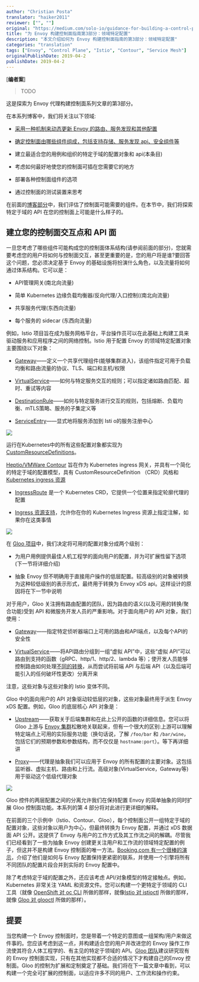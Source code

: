 ```yaml
---
author: "Christian Posta"
translator: "haiker2011"
reviewer: ["", ""]
original: "https://medium.com/solo-io/guidance-for-building-a-control-plane-for-envoy-part-3-domain-specific-configuration-c97e8124b9d1"
title: "为 Envoy 构建控制面指南第3部分：领域特定配置"
description: "本文介绍如何为 Envoy 构建控制面指南的第3部分：领域特定配置"
categories: "translation"
tags: ["Envoy", "Control Plane", "Istio", "Contour", "Service Mesh"]
originalPublishDate: 2019-04-2
publishDate: 2019-04-2
---
```


[**编者案**]

> TODO

这是探索为 Envoy 代理构建控制面系列文章的第3部分。

在本系列博客中，我们将关注以下领域:

* [采用一种机制来动态更新 Envoy 的路由、服务发现和其他配置](https://medium.com/solo-io/guidance-for-building-a-control-plane-to-manage-envoy-proxy-at-the-edge-as-a-gateway-or-in-a-mesh-badb6c36a2af)

* [确定控制面由哪些组件组成，包括支持存储、服务发现 api、安全组件等](https://medium.com/solo-io/guidance-for-building-a-control-plane-for-envoy-proxy-part-2-identify-components-2d0731b0d8a4)

* 建立最适合您的用例和组织的特定于域的配置对象和 api(本条目)

* 考虑如何最好地使您的控制面可插在您需要它的地方

* 部署各种控制面组件的选项

* 通过控制面的测试装置来思考

在前面的[博客部分](https://medium.com/solo-io/guidance-for-building-a-control-plane-for-envoy-proxy-part-2-identify-components-2d0731b0d8a4)中，我们评估了控制面可能需要的组件。在本节中，我们将探索特定于域的 API 在您的控制面上可能是什么样子的。

## 建立您的控制面交互点和 API 面

一旦您考虑了哪些组件可能构成您的控制面体系结构(请参阅前面的部分)，您就需要考虑您的用户将如何与控制面交互，甚至更重要的是，您的用户将是谁?要回答这个问题，您必须决定基于 Envoy 的基础设施将扮演什么角色，以及流量将如何通过体系结构。它可以是：

* API管理网关(南北向流量)

* 简单 Kubernetes 边缘负载均衡器/反向代理/入口控制((南北向流量)

* 共享服务代理(东西向流量)

* 每个服务的 sidecar (东西向流量)

例如，Istio 项目旨在成为服务网格平台，平台操作员可以在此基础上构建工具来驱动服务和应用程序之间的网络控制。Istio 用于配置 Envoy 的领域特定配置对象主要围绕以下对象：

* [Gateway](https://istio.io/docs/reference/config/networking/)——定义一个共享代理组件(能够集群进入)，该组件指定可用于负载均衡和路由流量的协议、TLS、端口和主机/权限

* [VirtualService](https://istio.io/docs/reference/config/networking/)——如何与特定服务交互的规则；可以指定诸如路由匹配、超时、重试等内容

* [DestinationRule](https://istio.io/docs/reference/config/networking/)——如何与特定服务进行交互的规则，包括熔断、负载均衡、mTLS策略、服务的子集定义等

* [ServiceEntry](https://istio.io/docs/reference/config/networking/)——显式地将服务添加到 Isti o的服务注册中心

![](http://ww1.sinaimg.cn/large/006gLaqLly1g1oaexjqwhj30ma09dq3j.jpg)

运行在Kubernetes中的所有这些配置对象都实现为 [CustomResourceDefinitions](https://kubernetes.io/docs/concepts/extend-kubernetes/api-extension/custom-resources/)。

[Heptio/VMWare Contour](https://github.com/heptio/contour) 旨在作为 Kubernetes ingress 网关，并具有一个简化的特定于域的配置模型，具有 CustomResourceDefinition （CRD）风格和 [Kubernetes ingress 资源](https://kubernetes.io/docs/concepts/services-networking/ingress/)

* [IngressRoute](https://github.com/heptio/contour/blob/master/docs/ingressroute.md) 是一个 Kubernetes CRD，它提供一个位置来指定轮廓代理的配置

* [Ingress 资源支持](https://github.com/heptio/contour/blob/master/docs/annotations.md)，允许你在你的 Kubernetes Ingress 资源上指定注解，如果你在这类事情

![](http://ww1.sinaimg.cn/large/006gLaqLly1g1oao8vmp8j30hc05gaa8.jpg)

在 [Gloo 项目](https://gloo.solo.io/)中，我们决定将可用的配置对象分成两个级别：

* 为用户用例提供最佳人机工程学的面向用户的配置，并为可扩展性留下选项(下一节将详细介绍)

* 抽象 Envoy 但不明确用于直接用户操作的低层配置。较高级别的对象被转换为这种较低级别的表示形式，最终用于转换为 Envoy xDS api。这样设计的原因将在下一节中说明

对于用户，Gloo 关注拥有路由配置的团队，因为路由的语义(以及可用的转换/聚合功能)受到 API 和微服务开发人员的严重影响。对于面向用户的 API 对象，我们使用：

* [Gateway](https://gloo.solo.io/v1/github.com/solo-io/gloo/projects/gateway/api/v1/gateway.proto.sk/)——指定特定侦听器端口上可用的路由和API端点，以及每个API的安全性

* [VirtualService ](https://gloo.solo.io/v1/github.com/solo-io/gloo/projects/gateway/api/v1/virtual_service.proto.sk/)——将API路由分组到一组“虚拟 API”中，这些“虚拟 API”可以路由到支持的函数（gRPC、http/1、http/2、lambda 等）；使开发人员能够控制路由如何处理[不同的转换]()，从而尝试将前端 API 与后端 API（以及后端可能引入的任何破坏性更改）分离开来

注意，这些对象与这些对象的 Istio 变体不同。

Gloo 中的面向用户的 API 对象驱动较低层的对象，这些对象最终用于派生 Envoy xDS 配置。例如，Gloo 的底层核心 API 对象是：

* [Upstream](https://gloo.solo.io/v1/github.com/solo-io/gloo/projects/gloo/api/v1/upstream.proto.sk/)——获取关于后端集群和在此上公开的函数的详细信息。您可以将 Gloo 上游与 [Envoy 集群](https://www.envoyproxy.io/docs/envoy/latest/api-v2/api/v2/cds.proto)松散地关联起来，但有一个很大的区别:上游可以理解特定端点上可用的实际服务功能（换句话说，了解 `/foo/bar` 和 `/bar/wine`，包括它们的预期参数和参数结构，而不仅仅是 `hostname:port`）。等下再详细讲

* [Proxy](https://gloo.solo.io/v1/github.com/solo-io/gloo/projects/gloo/api/v1/proxy.proto.sk/)——代理是抽象我们可以应用于 Envoy 的所有配置的主要对象。这包括监听器、虚拟主机、路由和上行流。高级对象(VirtualService，Gateway等)用于驱动这个低级代理对象

![](http://ww1.sinaimg.cn/large/006gLaqLly1g1ob15sfynj30m80cudhe.jpg)

Gloo 控件的两层配置之间的分离允许我们在保持配置 Envoy 的简单抽象的同时扩展 Gloo 控制面功能。本系列的第 4 部分将对此进行更详细的解释。

在前面的三个示例中（Istio、Contour、Gloo），每个控制面公开一组特定于域的配置对象，这些对象以用户为中心，但最终转换为 Envoy 配置，并通过 xDS 数据面 API 公开。这提供了 Envoy 与用户的工作方式及其工作流之间的解耦。尽管我们已经看到了一些为抽象 Envoy 创建更关注用户和工作流的领域特定配置的例子，但这并不是构建 Envoy 控制面的唯一方法。[Booking.com 有一个很棒的演示](https://www.slideshare.net/IvanKruglov/ivan-kruglov-introducing-envoybased-service-mesh-at-bookingcom-version-7)，介绍了他们是如何与 Envoy 配置保持更紧密的联系，并使用一个引擎将所有不同团队的配置片段合并到实际的 Envoy 配置中。

除了考虑特定于域的配置之外，还应该考虑 API/对象模型的特定接触点。例如，Kubernetes 非常关注 YAML 和资源文件。您可以构建一个更特定于领域的 CLI 工具（就像 [OpenShift 对 oc CLI](https://docs.openshift.com/enterprise/3.2/dev_guide/new_app.html#dev-guide-new-app) 所做的那样，就像[Istio 对 istioctl](https://istio.io/docs/reference/commands/istioctl/) 所做的那样，就像 [Gloo 对 glooctl](https://gloo.solo.io/cli/glooctl/) 所做的那样）。

## 提要

当您构建一个 Envoy 控制面时，您是带着一个特定的意图或一组架构/用户来做这件事的。您应该考虑到这一点，并构建适合您的用户并改进您的 Envoy 操作工作流使其符合人体工程学的、有主见的特定于领域的 API。[Gloo 团队](https://github.com/solo-io/gloo/graphs/contributors)建议研究现有的 Envoy 控制面实现，只有在其他实现都不合适的情况下才构建自己的Envoy 控制面。Gloo 的控制为扩展和定制奠定了基础。我们将在下一篇文章中看到，可以构建一个完全可扩展的控制面，以适应许多不同的用户、工作流和操作约束。

